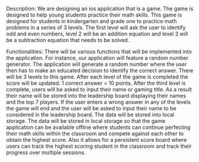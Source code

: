 Description:
We are designing an ios application that is a game. The game is designed to help young students practice their math skills. This game is designed for students in kindergarten and grade one to practice math problems in a series of 3 levels. The first level will ask the user to identify odd and even numbers, level 2 will be an addition equation and level 3 will be a subtraction equation that needs to be solved. 

Functionalities:
There will be various functions that will be implemented into the application. For instance, our application will feature a random number generator. The application will generate a random number where the user then has to make an educated decision to identify the correct answer. There will be 3 levels to this game. After each level of the game is completed the score will be updated. 1 correct answer = 10 points. After the third level is complete, users will be asked to input their name or gaming title. As a result their name will be stored into the leadership board displaying their names and the top 7 players. If the user enters a wrong answer in any of the levels the game will end and the user will be asked to input their name to be considered in the leadership board. The data will be stored into local storage. The data will be stored in local storage so that the game application can be available offline where students can continue perfecting their math skills within the classroom and compete against each other to obtain the highest score. Also it allows for a persistent score board where users can track the highest scoring student in the classroom and track their progress over multiple sessions.

